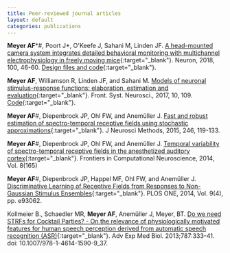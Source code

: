 ```yaml
---
title: Peer-reviewed journal articles
layout: default
categories: publications
---
```


**Meyer AF**\*\#, Poort J\*, O'Keefe J, Sahani M, Linden JF. [A head-mounted camera system integrates detailed behavioral monitoring with multichannel electrophysiology in freely moving mice](https://www.cell.com/neuron/fulltext/S0896-6273(18)30822-5){:target="_blank"}. Neuron, 2018, 100, 46-60. [Design files and code](https://github.com/arnefmeyer/mousecam){:target="_blank"}.

**Meyer AF**, Williamson R, Linden JF, and Sahani M. [Models of neuronal stimulus-response functions: elaboration, estimation and evaluation](http://journal.frontiersin.org/article/10.3389/fnsys.2016.00109/full){:target="_blank"}. Front. Syst. Neurosci., 2017, 10, 109. [Code](http://www.gatsby.ucl.ac.uk/resources/srf/){:target="_blank"}.

**Meyer AF**\#, Diepenbrock JP, Ohl FW, and Anemüller J. [Fast and robust estimation of spectro-temporal receptive fields using stochastic approximations](http://www.sciencedirect.com/science/article/pii/S0165027015000618){:target="_blank"}. J Neurosci Methods, 2015, 246, 119-133.

**Meyer AF**\#, Diepenbrock JP, Ohl FW, and Anemüller J. [Temporal variability of spectro-temporal receptive fields in the anesthetized auditory cortex](http://journal.frontiersin.org/article/10.3389/fncom.2014.00165/abstract){:target="_blank"}. Frontiers in Computational Neuroscience, 2014, Vol. 8(165)

**Meyer AF**\#, Diepenbrock JP, Happel MF, Ohl FW, and Anemüller J.
[Discriminative Learning of Receptive Fields from Responses to Non-Gaussian Stimulus Ensembles](http://journals.plos.org/plosone/article?id=10.1371/journal.pone.0093062){:target="_blank"}. PLOS ONE, 2014, Vol. 9(4), pp. e93062.

Kollmeier B., Schaedler MR, **Meyer AF**, Anemüller J, Meyer, BT. [Do we need STRFs for Cocktail Parties? - On the relevance of physiologically motivated features for human speech perception derived from automatic speech recognition (ASR)](http://www.ncbi.nlm.nih.gov/pubmed/23716239#){:target="_blank"}. Adv Exp Med Biol. 2013;787:333-41. doi: 10.1007/978-1-4614-1590-9_37.

